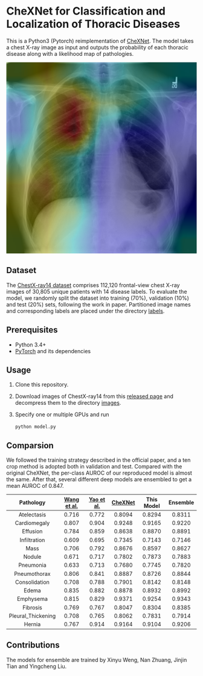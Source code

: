 # CheXNet for Classification and Localization of Thoracic Diseases

This is a Python3 (Pytorch) reimplementation of [CheXNet](https://stanfordmlgroup.github.io/projects/chexnet/). The model takes a chest X-ray image as input and outputs the probability of each thoracic disease along with a likelihood map of pathologies.

![](./visualization/00008473_011-3.png)

## Dataset

The [ChestX-ray14 dataset](http://openaccess.thecvf.com/content_cvpr_2017/papers/Wang_ChestX-ray8_Hospital-Scale_Chest_CVPR_2017_paper.pdf) comprises 112,120 frontal-view chest X-ray images of 30,805 unique patients with 14 disease labels. To evaluate the model, we randomly split the dataset into training (70%), validation (10%) and test (20%) sets, following the work in paper. Partitioned image names and corresponding labels are placed under the directory [labels](./ChestXray-14/labels).

## Prerequisites

- Python 3.4+
- [PyTorch](http://pytorch.org/) and its dependencies

## Usage

1. Clone this repository.

2. Download images of ChestX-ray14 from this [released page](https://nihcc.app.box.com/v/ChestXray-NIHCC) and decompress them to the directory [images](./ChestXray-14/images).

3. Specify one or multiple GPUs and run

   `python model.py`

## Comparsion

We followed the training strategy described in the official paper, and a ten crop method is adopted both in validation and test. Compared with the original CheXNet, the per-class AUROC of our reproduced model is almost the same. After that, several different deep models are ensembled to get a mean AUROC of 0.847. 

|     Pathology      | [Wang et al.](https://arxiv.org/abs/1705.02315) | [Yao et al.](https://arxiv.org/abs/1710.10501) | [CheXNet](https://arxiv.org/abs/1711.05225) | This Model | Ensemble |
| :----------------: | :--------------------------------------: | :--------------------------------------: | :--------------------------------------: | :--------: | :------: |
|    Atelectasis     |                  0.716                   |                  0.772                   |                  0.8094                  |   0.8294   |  0.8311  |
|    Cardiomegaly    |                  0.807                   |                  0.904                   |                  0.9248                  |   0.9165   |  0.9220  |
|      Effusion      |                  0.784                   |                  0.859                   |                  0.8638                  |   0.8870   |  0.8891  |
|    Infiltration    |                  0.609                   |                  0.695                   |                  0.7345                  |   0.7143   |  0.7146  |
|        Mass        |                  0.706                   |                  0.792                   |                  0.8676                  |   0.8597   |  0.8627  |
|       Nodule       |                  0.671                   |                  0.717                   |                  0.7802                  |   0.7873   |  0.7883  |
|     Pneumonia      |                  0.633                   |                  0.713                   |                  0.7680                  |   0.7745   |  0.7820  |
|    Pneumothorax    |                  0.806                   |                  0.841                   |                  0.8887                  |   0.8726   |  0.8844  |
|   Consolidation    |                  0.708                   |                  0.788                   |                  0.7901                  |   0.8142   |  0.8148  |
|       Edema        |                  0.835                   |                  0.882                   |                  0.8878                  |   0.8932   |  0.8992  |
|     Emphysema      |                  0.815                   |                  0.829                   |                  0.9371                  |   0.9254   |  0.9343  |
|      Fibrosis      |                  0.769                   |                  0.767                   |                  0.8047                  |   0.8304   |  0.8385  |
| Pleural_Thickening |                  0.708                   |                  0.765                   |                  0.8062                  |   0.7831   |  0.7914  |
|       Hernia       |                  0.767                   |                  0.914                   |                  0.9164                  |   0.9104   |  0.9206  |

## Contributions

The models for ensemble are trained by Xinyu Weng, Nan Zhuang, Jinjin Tian and Yingcheng Liu.
